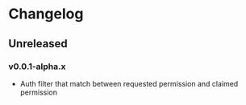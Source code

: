 # Changelog

## Unreleased
### v0.0.1-alpha.x
- Auth filter that match between requested permission and claimed permission